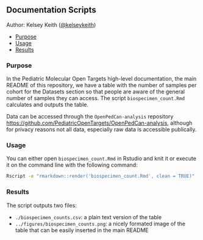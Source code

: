 ## Documentation Scripts
Author: Kelsey Keith ([@kelseykeith]())

<!-- START doctoc generated TOC please keep comment here to allow auto update -->
<!-- DON'T EDIT THIS SECTION, INSTEAD RE-RUN doctoc TO UPDATE -->

- [Purpose](#purpose)
- [Usage](#usage)
- [Results](#results)

<!-- END doctoc generated TOC please keep comment here to allow auto update -->

### Purpose

In the Pediatric Molecular Open Targets high-level documentation, the main README of this repository, we have a table with the number of samples per cohort for the Datasets section so that people are aware of the general number of samples they can access. The script `biospecimen_count.Rmd` calculates and outputs the table.

Data can be accessed through the `OpenPedCan-analysis` repository <https://github.com/PediatricOpenTargets/OpenPedCan-analysis>, although for privacy reasons not all data, especially raw data is accessible publically. 

### Usage

You can either open `biospecimen_count.Rmd` in Rstudio and knit it or execute it on the command line with the following command:

```bash
Rscript -e "rmarkdown::render('biospecimen_count.Rmd', clean = TRUE)"
```

### Results

The script outputs two files:

- `./biospecimen_counts.csv`: a plain text version of the table
- `../figures/biospecimen_counts.png`: a nicely formated image of the table that can be easily inserted in the main README

<br><br>